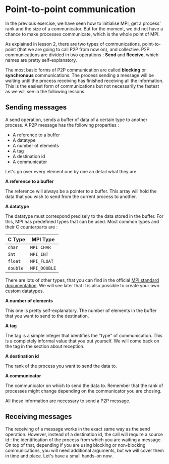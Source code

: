# Point-to-point communication

In the previous exercise, we have seen how to initialise MPI, get a process' rank and the size of a communicator. But for the moment, we did not have a chance to make processes communicate, which is the whole point of MPI.

As explained in lesson 2, there are two types of communications, point-to-point (that we are going to call P2P from now on), and collective. P2P communications are divided in two operations : **Send** and **Receive**, which names are pretty self-explanatory.

The most basic forms of P2P communication are called **blocking** or **synchronous** communications. The process sending a message will be waiting until the process receiving has finished receiving all the information. This is the easiest form of communications but not necessarily the fastest as we will see in the following lessons.

## Sending messages

A send operation, sends a buffer of data of a certain type to another process. A P2P message has the following properties :

* A reference to a buffer
* A datatype
* A number of elements
* A tag
* A destination id
* A communicator

Let's go over every element one by one an detail what they are.

**A reference to a buffer**

The reference will always be a pointer to a buffer. This array will hold the data that you wish to send from the current process to another.

**A datatype**

The datatype must correspond precisely to the data stored in the buffer. For this, MPI has predefined types that can be used. Most common types and their C counterparts are :

C Type | MPI Type
-------|---------
`char` | `MPI_CHAR`
`int` | `MPI_INT`
`float` | `MPI_FLOAT`
`double` | `MPI_DOUBLE`

There are lots of other types, that you can find in the official [MPI standard documentation](http://mpi-forum.org/docs/mpi-3.1/mpi31-report.pdf). We will see later that it is also possible to create your own custom datatypes.

**A number of elements**

This one is pretty self-explanatory. The number of elements in the buffer that you want to send to the destination.

**A tag**

The tag is a simple integer that identifies the "type" of communication. This is a completely informal value that you put yourself. We will come back on the tag in the section about reception.

**A destination id**

The rank of the process you want to send the data to.

**A communicator**

The communicator on which to send the data to. Remember that the rank of processes might change depending on the communicator you are chosing.


All these information are necessary to send a P2P message. 


## Receiving messages

The receiving of a message works in the exact same way as the send operation. However, instead of a destination id, the call will require a source id : the identification of the process from which you are waiting a message. On top of that, depending if you are using blocking or non-blocking communications, you will need additional arguments, but we will cover them in time and place. Let's have a small hands-on now.